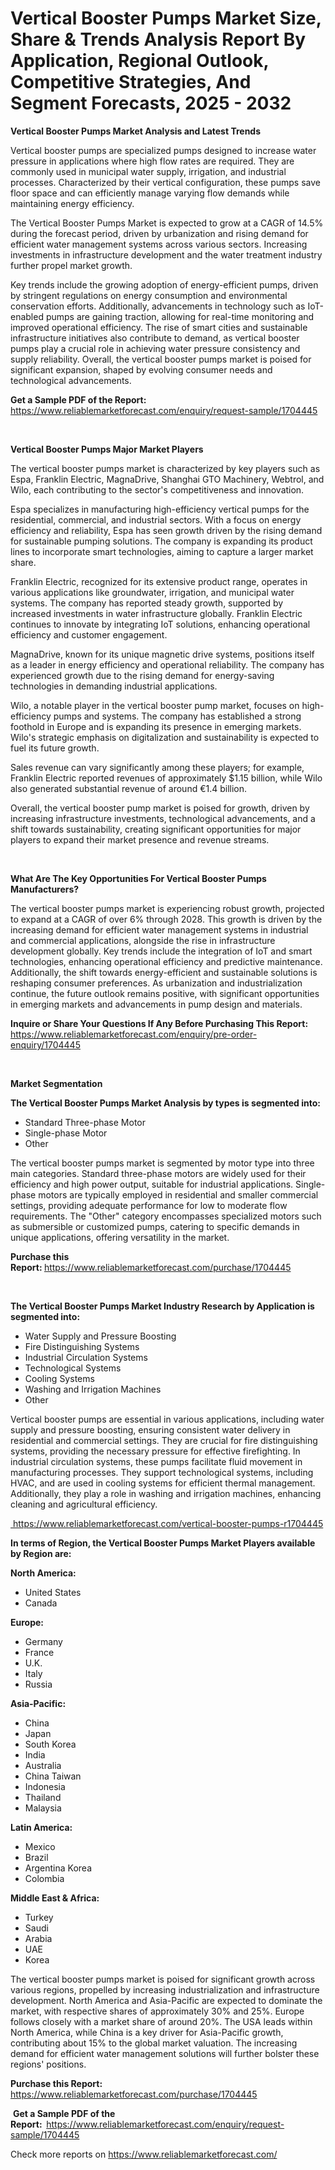 <p><h1>Vertical Booster Pumps Market Size, Share & Trends Analysis Report By Application, Regional Outlook, Competitive Strategies, And Segment Forecasts, 2025 - 2032</h1></p><p><strong>Vertical Booster Pumps Market Analysis and Latest Trends</strong></p>
<p><p>Vertical booster pumps are specialized pumps designed to increase water pressure in applications where high flow rates are required. They are commonly used in municipal water supply, irrigation, and industrial processes. Characterized by their vertical configuration, these pumps save floor space and can efficiently manage varying flow demands while maintaining energy efficiency.</p><p>The Vertical Booster Pumps Market is expected to grow at a CAGR of 14.5% during the forecast period, driven by urbanization and rising demand for efficient water management systems across various sectors. Increasing investments in infrastructure development and the water treatment industry further propel market growth. </p><p>Key trends include the growing adoption of energy-efficient pumps, driven by stringent regulations on energy consumption and environmental conservation efforts. Additionally, advancements in technology such as IoT-enabled pumps are gaining traction, allowing for real-time monitoring and improved operational efficiency. The rise of smart cities and sustainable infrastructure initiatives also contribute to demand, as vertical booster pumps play a crucial role in achieving water pressure consistency and supply reliability. Overall, the vertical booster pumps market is poised for significant expansion, shaped by evolving consumer needs and technological advancements.</p></p>
<p><strong>Get a Sample PDF of the Report:&nbsp;</strong> <a href="https://www.reliablemarketforecast.com/enquiry/request-sample/1704445?utm_campaign=1950&utm_medium=2&utm_source=Github&utm_content=ia&utm_term=09012025&utm_id=vertical-booster-pumps">https://www.reliablemarketforecast.com/enquiry/request-sample/1704445</a></p>
<p>&nbsp;</p>
<p><strong>Vertical Booster Pumps Major Market Players</strong></p>
<p><p>The vertical booster pumps market is characterized by key players such as Espa, Franklin Electric, MagnaDrive, Shanghai GTO Machinery, Webtrol, and Wilo, each contributing to the sector's competitiveness and innovation.</p><p>Espa specializes in manufacturing high-efficiency vertical pumps for the residential, commercial, and industrial sectors. With a focus on energy efficiency and reliability, Espa has seen growth driven by the rising demand for sustainable pumping solutions. The company is expanding its product lines to incorporate smart technologies, aiming to capture a larger market share.</p><p>Franklin Electric, recognized for its extensive product range, operates in various applications like groundwater, irrigation, and municipal water systems. The company has reported steady growth, supported by increased investments in water infrastructure globally. Franklin Electric continues to innovate by integrating IoT solutions, enhancing operational efficiency and customer engagement.</p><p>MagnaDrive, known for its unique magnetic drive systems, positions itself as a leader in energy efficiency and operational reliability. The company has experienced growth due to the rising demand for energy-saving technologies in demanding industrial applications.</p><p>Wilo, a notable player in the vertical booster pump market, focuses on high-efficiency pumps and systems. The company has established a strong foothold in Europe and is expanding its presence in emerging markets. Wilo's strategic emphasis on digitalization and sustainability is expected to fuel its future growth.</p><p>Sales revenue can vary significantly among these players; for example, Franklin Electric reported revenues of approximately $1.15 billion, while Wilo also generated substantial revenue of around €1.4 billion.</p><p>Overall, the vertical booster pump market is poised for growth, driven by increasing infrastructure investments, technological advancements, and a shift towards sustainability, creating significant opportunities for major players to expand their market presence and revenue streams.</p></p>
<p>&nbsp;</p>
<p><strong>What Are The Key Opportunities For Vertical Booster Pumps Manufacturers?</strong></p>
<p><p>The vertical booster pumps market is experiencing robust growth, projected to expand at a CAGR of over 6% through 2028. This growth is driven by the increasing demand for efficient water management systems in industrial and commercial applications, alongside the rise in infrastructure development globally. Key trends include the integration of IoT and smart technologies, enhancing operational efficiency and predictive maintenance. Additionally, the shift towards energy-efficient and sustainable solutions is reshaping consumer preferences. As urbanization and industrialization continue, the future outlook remains positive, with significant opportunities in emerging markets and advancements in pump design and materials.</p></p>
<p><strong>Inquire or Share Your Questions If Any Before Purchasing This Report:</strong> <a href="https://www.reliablemarketforecast.com/enquiry/pre-order-enquiry/1704445?utm_campaign=1950&utm_medium=2&utm_source=Github&utm_content=ia&utm_term=09012025&utm_id=vertical-booster-pumps">https://www.reliablemarketforecast.com/enquiry/pre-order-enquiry/1704445</a></p>
<p>&nbsp;</p>
<p><strong>Market Segmentation</strong></p>
<p><strong>The Vertical Booster Pumps Market Analysis by types is segmented into:</strong></p>
<p><ul><li>Standard Three-phase Motor</li><li>Single-phase Motor</li><li>Other</li></ul></p>
<p><p>The vertical booster pumps market is segmented by motor type into three main categories. Standard three-phase motors are widely used for their efficiency and high power output, suitable for industrial applications. Single-phase motors are typically employed in residential and smaller commercial settings, providing adequate performance for low to moderate flow requirements. The "Other" category encompasses specialized motors such as submersible or customized pumps, catering to specific demands in unique applications, offering versatility in the market.</p></p>
<p><strong>Purchase this Report:&nbsp;</strong><a href="https://www.reliablemarketforecast.com/purchase/1704445?utm_campaign=1950&utm_medium=2&utm_source=Github&utm_content=ia&utm_term=09012025&utm_id=vertical-booster-pumps">https://www.reliablemarketforecast.com/purchase/1704445</a></p>
<p>&nbsp;</p>
<p><strong>The Vertical Booster Pumps Market Industry Research by Application is segmented into:</strong></p>
<p><ul><li>Water Supply and Pressure Boosting</li><li>Fire Distinguishing Systems</li><li>Industrial Circulation Systems</li><li>Technological Systems</li><li>Cooling Systems</li><li>Washing and Irrigation Machines</li><li>Other</li></ul></p>
<p><p>Vertical booster pumps are essential in various applications, including water supply and pressure boosting, ensuring consistent water delivery in residential and commercial settings. They are crucial for fire distinguishing systems, providing the necessary pressure for effective firefighting. In industrial circulation systems, these pumps facilitate fluid movement in manufacturing processes. They support technological systems, including HVAC, and are used in cooling systems for efficient thermal management. Additionally, they play a role in washing and irrigation machines, enhancing cleaning and agricultural efficiency.</p></p>
<p><a href="https://www.reliablemarketforecast.com/vertical-booster-pumps-r1704445?utm_campaign=1950&utm_medium=2&utm_source=Github&utm_content=ia&utm_term=09012025&utm_id=vertical-booster-pumps">&nbsp;https://www.reliablemarketforecast.com/vertical-booster-pumps-r1704445</a></p>
<p><strong>In terms of Region, the Vertical Booster Pumps Market Players available by Region are:</strong></p>
<p>
    <p> <strong> North America: </strong>
        <ul>
            <li>United States</li>
            <li>Canada</li>
        </ul>
        </p> 
    <p> <strong> Europe: </strong>
        <ul>
            <li>Germany</li>
            <li>France</li>
            <li>U.K.</li>
            <li>Italy</li>
            <li>Russia</li>
        </ul>
        </p> 
    <p> <strong> Asia-Pacific: </strong>
        <ul>
            <li>China</li>
            <li>Japan</li>
            <li>South Korea</li>
            <li>India</li>
            <li>Australia</li>
            <li>China Taiwan</li>
            <li>Indonesia</li>
            <li>Thailand</li>
            <li>Malaysia</li>
        </ul>
        </p> 
    <p> <strong> Latin America: </strong>
        <ul>
            <li>Mexico</li>
            <li>Brazil</li>
            <li>Argentina Korea</li>
            <li>Colombia</li>
        </ul>
        </p> 
    <p> <strong> Middle East & Africa: </strong>
        <ul>
            <li>Turkey</li>
            <li>Saudi</li>
            <li>Arabia</li>
            <li>UAE</li>
            <li>Korea</li>
        </ul>
    </p>
    </p>
<p><p>The vertical booster pumps market is poised for significant growth across various regions, propelled by increasing industrialization and infrastructure development. North America and Asia-Pacific are expected to dominate the market, with respective shares of approximately 30% and 25%. Europe follows closely with a market share of around 20%. The USA leads within North America, while China is a key driver for Asia-Pacific growth, contributing about 15% to the global market valuation. The increasing demand for efficient water management solutions will further bolster these regions' positions.</p></p>
<p><strong>Purchase this Report: </strong><a href="https://www.reliablemarketforecast.com/purchase/1704445?utm_campaign=1950&utm_medium=2&utm_source=Github&utm_content=ia&utm_term=09012025&utm_id=vertical-booster-pumps">https://www.reliablemarketforecast.com/purchase/1704445</a></p>
<p>&nbsp;<strong>Get a Sample PDF of the Report:&nbsp;&nbsp;</strong><a href="https://www.reliablemarketforecast.com/enquiry/request-sample/1704445?utm_campaign=1950&utm_medium=2&utm_source=Github&utm_content=ia&utm_term=09012025&utm_id=vertical-booster-pumps">https://www.reliablemarketforecast.com/enquiry/request-sample/1704445</a></p>
<p><strong></strong></p>
<p>Check more reports on <a href="https://www.reliablemarketforecast.com/?utm_campaign=1950&utm_medium=2&utm_source=Github&utm_content=ia&utm_term=09012025&utm_id=vertical-booster-pumps">https://www.reliablemarketforecast.com/</a></p>